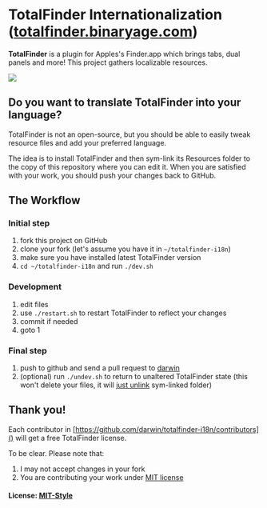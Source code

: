 # TotalFinder Internationalization ([totalfinder.binaryage.com](http://totalfinder.binaryage.com))

**TotalFinder** is a plugin for Apples's Finder.app which brings tabs, dual panels and more! This project gathers localizable resources.

<img src="http://totalfinder.binaryage.com/shared/img/totalfinder-mainshot.png">

## Do you want to translate TotalFinder into your language?

TotalFinder is not an open-source, but you should be able to easily tweak resource files and add your preferred language.

The idea is to install TotalFinder and then sym-link its Resources folder to the copy of this repository where you can edit it.
When you are satisfied with your work, you should push your changes back to GitHub.

## The Workflow

### Initial step

1. fork this project on GitHub
2. clone your fork (let's assume you have it in `~/totalfinder-i18n`)
3. make sure you have installed latest TotalFinder version
4. `cd ~/totalfinder-i18n` and run `./dev.sh`

### Development

1. edit files
2. use `./restart.sh` to restart TotalFinder to reflect your changes
3. commit if needed
4. goto 1

### Final step

1. push to github and send a pull request to [darwin](http://github.com/darwin)
2. (optional) run `./undev.sh` to return to unaltered TotalFinder state (this won't delete your files, it will [just unlink](totalfinder-i18n/master/undev.sh) sym-linked folder)

## Thank you!

Each contributor in [https://github.com/darwin/totalfinder-i18n/contributors]() will get a free TotalFinder license.

To be clear. Please note that:

1. I may not accept changes in your fork
2. You are contributing your work under [MIT license](totalfinder-i18n/raw/master/license.txt)

#### License: [MIT-Style](totalfinder-i18n/raw/master/license.txt)